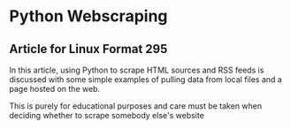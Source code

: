 # Python Webscraping

## Article for Linux Format 295

In this article, using Python to scrape HTML sources and RSS feeds is discussed with some simple examples of pulling data from local files and a page hosted on the web.

This is purely for educational purposes and care must be taken when deciding whether to scrape somebody else's website
